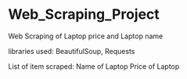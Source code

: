 # Web_Scraping_Project
Web Scraping of Laptop price and Laptop name 

libraries used:
BeautifulSoup,
Requests



List of item scraped:
Name of Laptop
Price of Laptop
